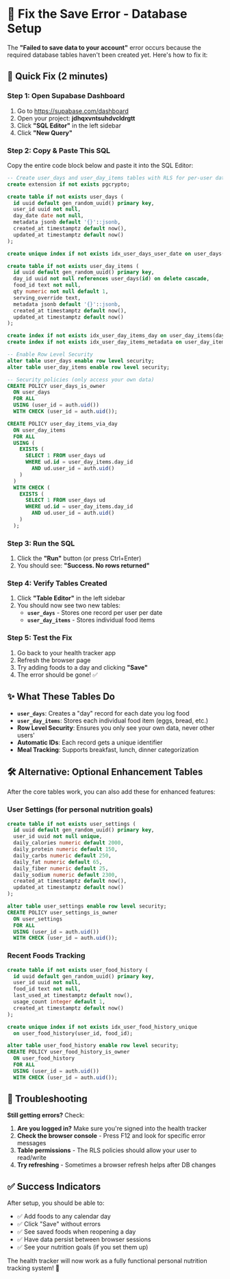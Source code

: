 # 🔧 Fix the Save Error - Database Setup

The **"Failed to save data to your account"** error occurs because the required database tables haven't been created yet. Here's how to fix it:

## 🚀 Quick Fix (2 minutes)

### Step 1: Open Supabase Dashboard

1. Go to https://supabase.com/dashboard
2. Open your project: **jdhqxvntsuhdvcldrgtt**
3. Click **"SQL Editor"** in the left sidebar
4. Click **"New Query"**

### Step 2: Copy & Paste This SQL

Copy the entire code block below and paste it into the SQL Editor:

```sql
-- Create user_days and user_day_items tables with RLS for per-user data
create extension if not exists pgcrypto;

create table if not exists user_days (
  id uuid default gen_random_uuid() primary key,
  user_id uuid not null,
  day_date date not null,
  metadata jsonb default '{}'::jsonb,
  created_at timestamptz default now(),
  updated_at timestamptz default now()
);

create unique index if not exists idx_user_days_user_date on user_days(user_id, day_date);

create table if not exists user_day_items (
  id uuid default gen_random_uuid() primary key,
  day_id uuid not null references user_days(id) on delete cascade,
  food_id text not null,
  qty numeric not null default 1,
  serving_override text,
  metadata jsonb default '{}'::jsonb,
  created_at timestamptz default now(),
  updated_at timestamptz default now()
);

create index if not exists idx_user_day_items_day on user_day_items(day_id);
create index if not exists idx_user_day_items_metadata on user_day_items using gin (metadata);

-- Enable Row Level Security
alter table user_days enable row level security;
alter table user_day_items enable row level security;

-- Security policies (only access your own data)
CREATE POLICY user_days_is_owner
  ON user_days
  FOR ALL
  USING (user_id = auth.uid())
  WITH CHECK (user_id = auth.uid());

CREATE POLICY user_day_items_via_day
  ON user_day_items
  FOR ALL
  USING (
    EXISTS (
      SELECT 1 FROM user_days ud
      WHERE ud.id = user_day_items.day_id
        AND ud.user_id = auth.uid()
    )
  )
  WITH CHECK (
    EXISTS (
      SELECT 1 FROM user_days ud
      WHERE ud.id = user_day_items.day_id
        AND ud.user_id = auth.uid()
    )
  );
```

### Step 3: Run the SQL

1. Click the **"Run"** button (or press Ctrl+Enter)
2. You should see: **"Success. No rows returned"**

### Step 4: Verify Tables Created

1. Click **"Table Editor"** in the left sidebar
2. You should now see two new tables:
   - **`user_days`** - Stores one record per user per date
   - **`user_day_items`** - Stores individual food items

### Step 5: Test the Fix

1. Go back to your health tracker app
2. Refresh the browser page
3. Try adding foods to a day and clicking **"Save"**
4. The error should be gone! ✅

## ✨ What These Tables Do

- **`user_days`**: Creates a "day" record for each date you log food
- **`user_day_items`**: Stores each individual food item (eggs, bread, etc.)
- **Row Level Security**: Ensures you only see your own data, never other users'
- **Automatic IDs**: Each record gets a unique identifier
- **Meal Tracking**: Supports breakfast, lunch, dinner categorization

## 🛠️ Alternative: Optional Enhancement Tables

After the core tables work, you can also add these for enhanced features:

### User Settings (for personal nutrition goals)

```sql
create table if not exists user_settings (
  id uuid default gen_random_uuid() primary key,
  user_id uuid not null unique,
  daily_calories numeric default 2000,
  daily_protein numeric default 150,
  daily_carbs numeric default 250,
  daily_fat numeric default 65,
  daily_fiber numeric default 25,
  daily_sodium numeric default 2300,
  created_at timestamptz default now(),
  updated_at timestamptz default now()
);

alter table user_settings enable row level security;
CREATE POLICY user_settings_is_owner
  ON user_settings
  FOR ALL
  USING (user_id = auth.uid())
  WITH CHECK (user_id = auth.uid());
```

### Recent Foods Tracking

```sql
create table if not exists user_food_history (
  id uuid default gen_random_uuid() primary key,
  user_id uuid not null,
  food_id text not null,
  last_used_at timestamptz default now(),
  usage_count integer default 1,
  created_at timestamptz default now()
);

create unique index if not exists idx_user_food_history_unique
  on user_food_history(user_id, food_id);

alter table user_food_history enable row level security;
CREATE POLICY user_food_history_is_owner
  ON user_food_history
  FOR ALL
  USING (user_id = auth.uid())
  WITH CHECK (user_id = auth.uid());
```

## 🎯 Troubleshooting

**Still getting errors?** Check:

1. **Are you logged in?** Make sure you're signed into the health tracker
2. **Check the browser console** - Press F12 and look for specific error messages
3. **Table permissions** - The RLS policies should allow your user to read/write
4. **Try refreshing** - Sometimes a browser refresh helps after DB changes

## ✅ Success Indicators

After setup, you should be able to:

- ✅ Add foods to any calendar day
- ✅ Click "Save" without errors
- ✅ See saved foods when reopening a day
- ✅ Have data persist between browser sessions
- ✅ See your nutrition goals (if you set them up)

The health tracker will now work as a fully functional personal nutrition tracking system! 🎉
